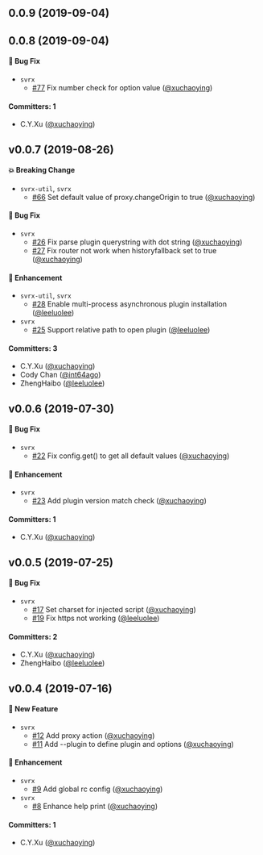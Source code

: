 ## 0.0.9 (2019-09-04)

## 0.0.8 (2019-09-04)

#### :bug: Bug Fix
* `svrx`
  * [#77](https://github.com/x-orpheus/svrx/pull/77) Fix number check for option value ([@xuchaoying](https://github.com/xuchaoying))

#### Committers: 1
- C.Y.Xu ([@xuchaoying](https://github.com/xuchaoying))

## v0.0.7 (2019-08-26)

#### :boom: Breaking Change
* `svrx-util`, `svrx`
  * [#66](https://github.com/x-orpheus/svrx/pull/66) Set default value of proxy.changeOrigin to true ([@xuchaoying](https://github.com/xuchaoying))

#### :bug: Bug Fix
* `svrx`
  * [#26](https://github.com/x-orpheus/svrx/pull/26) Fix parse plugin querystring with dot string ([@xuchaoying](https://github.com/xuchaoying))
  * [#27](https://github.com/x-orpheus/svrx/pull/27) Fix router not work when historyfallback set to true ([@xuchaoying](https://github.com/xuchaoying))

#### :nail_care: Enhancement
* `svrx-util`, `svrx`
  * [#28](https://github.com/x-orpheus/svrx/pull/28) Enable multi-process asynchronous plugin installation ([@leeluolee](https://github.com/leeluolee))
* `svrx`
  * [#25](https://github.com/x-orpheus/svrx/pull/25) Support relative path to open plugin ([@leeluolee](https://github.com/leeluolee))

#### Committers: 3
- C.Y.Xu ([@xuchaoying](https://github.com/xuchaoying))
- Cody Chan ([@int64ago](https://github.com/int64ago))
- ZhengHaibo ([@leeluolee](https://github.com/leeluolee))

## v0.0.6 (2019-07-30)

#### :bug: Bug Fix
* `svrx`
  * [#22](https://github.com/x-orpheus/svrx/pull/22) Fix config.get() to get all default values ([@xuchaoying](https://github.com/xuchaoying))

#### :nail_care: Enhancement
* `svrx`
  * [#23](https://github.com/x-orpheus/svrx/pull/23) Add plugin version match check ([@xuchaoying](https://github.com/xuchaoying))

#### Committers: 1
- C.Y.Xu ([@xuchaoying](https://github.com/xuchaoying))


## v0.0.5 (2019-07-25)

#### :bug: Bug Fix
* `svrx`
  * [#17](https://github.com/x-orpheus/svrx/pull/17) Set charset for injected script ([@xuchaoying](https://github.com/xuchaoying))
  * [#19](https://github.com/x-orpheus/svrx/pull/19) Fix https not working ([@leeluolee](https://github.com/leeluolee))

#### Committers: 2
- C.Y.Xu ([@xuchaoying](https://github.com/xuchaoying))
- ZhengHaibo ([@leeluolee](https://github.com/leeluolee))


## v0.0.4 (2019-07-16)

#### :rocket: New Feature
* `svrx`
  * [#12](https://github.com/x-orpheus/svrx/pull/12) Add proxy action ([@xuchaoying](https://github.com/xuchaoying))
  * [#11](https://github.com/x-orpheus/svrx/pull/11) Add --plugin to define plugin and options ([@xuchaoying](https://github.com/xuchaoying))

#### :nail_care: Enhancement
* `svrx`
  * [#9](https://github.com/x-orpheus/svrx/pull/9) Add global rc config ([@xuchaoying](https://github.com/xuchaoying))
* `svrx`
  * [#8](https://github.com/x-orpheus/svrx/pull/8) Enhance help print ([@xuchaoying](https://github.com/xuchaoying))

#### Committers: 1
- C.Y.Xu ([@xuchaoying](https://github.com/xuchaoying))
